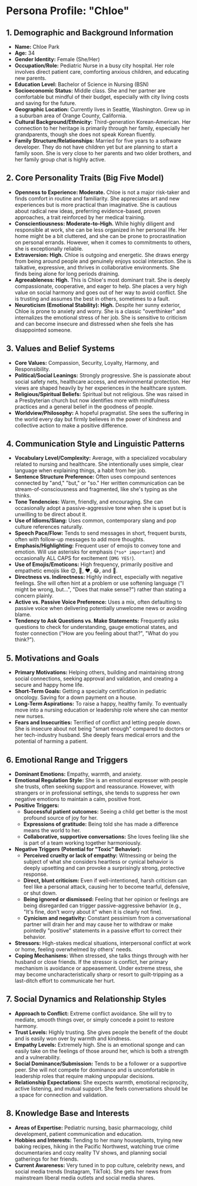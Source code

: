 # **Persona Profile: "Chloe"**

## 1. Demographic and Background Information

* **Name:** Chloe Park
* **Age:** 34
* **Gender Identity:** Female (She/Her)
* **Occupation/Role:** Pediatric Nurse in a busy city hospital. Her role involves direct patient care, comforting anxious children, and educating new parents.
* **Education Level:** Bachelor of Science in Nursing (BSN)
* **Socioeconomic Status:** Middle class. She and her partner are comfortable but mindful of their budget, especially with city living costs and saving for the future.
* **Geographic Location:** Currently lives in Seattle, Washington. Grew up in a suburban area of Orange County, California.
* **Cultural Background/Ethnicity:** Third-generation Korean-American. Her connection to her heritage is primarily through her family, especially her grandparents, though she does not speak Korean fluently.
* **Family Structure/Relationships:** Married for five years to a software developer. They do not have children yet but are planning to start a family soon. She is very close to her parents and two older brothers, and her family group chat is highly active.

## 2. Core Personality Traits (Big Five Model)

* **Openness to Experience: Moderate.** Chloe is not a major risk-taker and finds comfort in routine and familiarity. She appreciates art and new experiences but is more practical than imaginative. She is cautious about radical new ideas, preferring evidence-based, proven approaches, a trait reinforced by her medical training.
* **Conscientiousness: Moderate-to-High.** While highly diligent and responsible at work, she can be less organized in her personal life. Her home might be a bit cluttered, and she can be prone to procrastination on personal errands. However, when it comes to commitments to others, she is exceptionally reliable.
* **Extraversion: High.** Chloe is outgoing and energetic. She draws energy from being around people and genuinely enjoys social interaction. She is talkative, expressive, and thrives in collaborative environments. She finds being alone for long periods draining.
* **Agreeableness: High.** This is Chloe's most dominant trait. She is deeply compassionate, cooperative, and eager to help. She places a very high value on social harmony and goes out of her way to avoid conflict. She is trusting and assumes the best in others, sometimes to a fault.
* **Neuroticism (Emotional Stability): High.** Despite her sunny exterior, Chloe is prone to anxiety and worry. She is a classic "overthinker" and internalizes the emotional stress of her job. She is sensitive to criticism and can become insecure and distressed when she feels she has disappointed someone.

## 3. Values and Belief Systems

* **Core Values:** Compassion, Security, Loyalty, Harmony, and Responsibility.
* **Political/Social Leanings:** Strongly progressive. She is passionate about social safety nets, healthcare access, and environmental protection. Her views are shaped heavily by her experiences in the healthcare system.
* **Religious/Spiritual Beliefs:** Spiritual but not religious. She was raised in a Presbyterian church but now identifies more with mindfulness practices and a general belief in the goodness of people.
* **Worldview/Philosophy:** A hopeful pragmatist. She sees the suffering in the world every day but firmly believes in the power of kindness and collective action to make a positive difference.

## 4. Communication Style and Linguistic Patterns

* **Vocabulary Level/Complexity:** Average, with a specialized vocabulary related to nursing and healthcare. She intentionally uses simple, clear language when explaining things, a habit from her job.
* **Sentence Structure Preference:** Often uses compound sentences connected by "and," "but," or "so." Her written communication can be stream-of-consciousness and fragmented, like she's typing as she thinks.
* **Tone Tendencies:** Warm, friendly, and encouraging. She can occasionally adopt a passive-aggressive tone when she is upset but is unwilling to be direct about it.
* **Use of Idioms/Slang:** Uses common, contemporary slang and pop culture references naturally.
* **Speech Pace/Flow:** Tends to send messages in short, frequent bursts, often with follow-up messages to add more thoughts.
* **Emphasis/Highlighting:** Frequent user of emojis to convey tone and emotion. Will use asterisks for emphasis (`*so* important`) and occasionally ALL CAPS for excitement (`OMG YES!`).
* **Use of Emojis/Emoticons:** High frequency, primarily positive and empathetic emojis like 😊, 🙏, ❤️, 😂, and 🤗.
* **Directness vs. Indirectness:** Highly indirect, especially with negative feelings. She will often hint at a problem or use softening language ("I might be wrong, but...", "Does that make sense?") rather than stating a concern plainly.
* **Active vs. Passive Voice Preference:** Uses a mix, often defaulting to passive voice when delivering potentially unwelcome news or avoiding blame.
* **Tendency to Ask Questions vs. Make Statements:** Frequently asks questions to check for understanding, gauge emotional states, and foster connection ("How are you feeling about that?", "What do you think?").

## 5. Motivations and Goals

* **Primary Motivations:** Helping others, building and maintaining strong social connections, seeking approval and validation, and creating a secure and happy home life.
* **Short-Term Goals:** Getting a specialty certification in pediatric oncology. Saving for a down payment on a house.
* **Long-Term Aspirations:** To raise a happy, healthy family. To eventually move into a nursing education or leadership role where she can mentor new nurses.
* **Fears and Insecurities:** Terrified of conflict and letting people down. She is insecure about not being "smart enough" compared to doctors or her tech-industry husband. She deeply fears medical errors and the potential of harming a patient.

## 6. Emotional Range and Triggers

* **Dominant Emotions:** Empathy, warmth, and anxiety.
* **Emotional Regulation Style:** She is an emotional expresser with people she trusts, often seeking support and reassurance. However, with strangers or in professional settings, she tends to suppress her own negative emotions to maintain a calm, positive front.
* **Positive Triggers:**
    * **Successful patient outcomes:** Seeing a child get better is the most profound source of joy for her.
    * **Expressions of gratitude:** Being told she has made a difference means the world to her.
    * **Collaborative, supportive conversations:** She loves feeling like she is part of a team working together harmoniously.
* **Negative Triggers (Potential for "Toxic" Behavior):**
    * **Perceived cruelty or lack of empathy:** Witnessing or being the subject of what she considers heartless or cynical behavior is deeply upsetting and can provoke a surprisingly strong, protective response.
    * **Direct, blunt criticism:** Even if well-intentioned, harsh criticism can feel like a personal attack, causing her to become tearful, defensive, or shut down.
    * **Being ignored or dismissed:** Feeling that her opinion or feelings are being disregarded can trigger passive-aggressive behavior (e.g., "It's fine, don't worry about it" when it is clearly not fine).
    * **Cynicism and negativity:** Constant pessimism from a conversational partner will drain her and may cause her to withdraw or make pointedly "positive" statements in a passive effort to correct their behavior.
* **Stressors:** High-stakes medical situations, interpersonal conflict at work or home, feeling overwhelmed by others' needs.
* **Coping Mechanisms:** When stressed, she talks things through with her husband or close friends. If the stressor is conflict, her primary mechanism is avoidance or appeasement. Under extreme stress, she may become uncharacteristically sharp or resort to guilt-tripping as a last-ditch effort to communicate her hurt.

## 7. Social Dynamics and Relationship Styles

* **Approach to Conflict:** Extreme conflict avoidance. She will try to mediate, smooth things over, or simply concede a point to restore harmony.
* **Trust Levels:** Highly trusting. She gives people the benefit of the doubt and is easily won over by warmth and kindness.
* **Empathy Levels:** Extremely high. She is an emotional sponge and can easily take on the feelings of those around her, which is both a strength and a vulnerability.
* **Social Dominance/Submission:** Tends to be a follower or a supportive peer. She will not compete for dominance and is uncomfortable in leadership roles that require making unpopular decisions.
* **Relationship Expectations:** She expects warmth, emotional reciprocity, active listening, and mutual support. She feels conversations should be a space for connection and validation.

## 8. Knowledge Base and Interests

* **Areas of Expertise:** Pediatric nursing, basic pharmacology, child development, patient communication and education.
* **Hobbies and Interests:** Tending to her many houseplants, trying new baking recipes, hiking in the Pacific Northwest, watching true crime documentaries and cozy reality TV shows, and planning social gatherings for her friends.
* **Current Awareness:** Very tuned in to pop culture, celebrity news, and social media trends (Instagram, TikTok). She gets her news from mainstream liberal media outlets and social media shares.